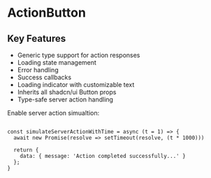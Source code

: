 # ActionButton

## Key Features

- Generic type support for action responses
- Loading state management
- Error handling
- Success callbacks
- Loading indicator with customizable text
- Inherits all shadcn/ui Button props
- Type-safe server action handling

<!-- TODO:-->

Enable server action simualtion:

```tsx

const simulateServerActionWithTime = async (t = 1) => {
  await new Promise(resolve => setTimeout(resolve, (t * 1000)))

  return {
    data: { message: 'Action completed successfully...' }
  };
}
```
